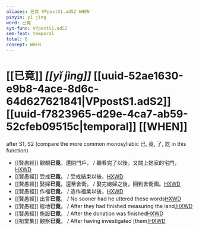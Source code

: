 ```yaml
---
aliases: 已竟 VPpostS1.adS2 WHEN
pinyin: yǐ jìng
word: 已竟
syn-func: VPpostS1.adS2
sem-feat: temporal
total: 8
concept: WHEN 
---
```

# [[已竟]] *[[yǐ jìng]]*  [[uuid-52ae1630-e9b8-4ace-8d6c-64d627621841|VPpostS1.adS2]] [[uuid-f7823965-d29e-4ca7-ab59-52cfeb09515c|temporal]] [[WHEN]]
after S1, S2 (compare the more common monosyllabic 已, 竟, 了, 訖 in this function)
 - [[賢愚經]] 觀覩**已竟**，還閉門戶， / 觀看完了以後，又關上她家的宅門，[HXWD](https://hxwd.org/textview.html?location=KR6b0059_T_002-0358a.13)
 - [[賢愚經]] 受戒**已竟**， / 受戒結束以後，[HXWD](https://hxwd.org/textview.html?location=KR6b0059_T_002-0358c.17)
 - [[賢愚經]] 娶婦**已竟**，還至舍衛。 / 娶完媳婦之後，回到舍衛國。[HXWD](https://hxwd.org/textview.html?location=KR6b0059_T_005-0384c.34)
 - [[賢愚經]] 作福**已竟**， / 造作福業以後，[HXWD](https://hxwd.org/textview.html?location=KR6b0059_T_005-0385a.70)
 - [[賢愚經]] 出言**已竟**， / No sooner had he uttered these words[HXWD](https://hxwd.org/textview.html?location=KR6b0059_T_010-0421a.13)
 - [[賢愚經]] 經地**已竟**， / After they had finished measuring the land,[HXWD](https://hxwd.org/textview.html?location=KR6b0059_T_010-0421a.48)
 - [[賢愚經]] 施設**已竟**， / After the donation was finished[HXWD](https://hxwd.org/textview.html?location=KR6b0059_T_010-0421a.54)
 - [[祖堂集]] 觀察**已竟**， / After having investigated [them][HXWD](https://hxwd.org/textview.html?location=KR6q0002_Yan_001-1017a.15)